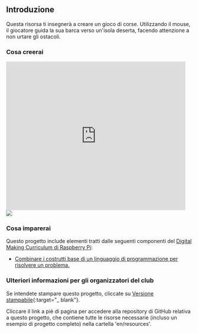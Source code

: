## Introduzione

Questa risorsa ti insegnerà a creare un gioco di corse. Utilizzando il mouse, il giocatore guida la sua barca verso un'isola deserta, facendo attenzione a non urtare gli ostacoli.

### Cosa creerai

<div class="scratch-preview">
  <iframe allowtransparency="true" width="485" height="402" src="https://scratch.mit.edu/projects/embed/63957956/?autostart=false" frameborder="0"></iframe>
  <img src="images/boat-final.png">
</div>

### Cosa imparerai

Questo progetto include elementi tratti dalle seguenti componenti del [Digital Making Curriculum di Raspberry Pi](http://rpf.io/curriculum):

+ [Combinare i costrutti base di un linguaggio di programmazione per risolvere un problema.](https://www.raspberrypi.org/curriculum/programming/builder)

### Ulteriori informazioni per gli organizzatori del club

Se intendete stampare questo progetto, cliccate su [Versione stampabile](https://projects.raspberrypi.org/en/projects/boat-race/print){:target="_ blank"}.

Cliccare il link a piè di pagina per accedere alla repository di GitHub relativa a questo progetto, che contiene tutte le risorse necessarie (incluso un esempio di progetto completo) nella cartella 'en/resources'.